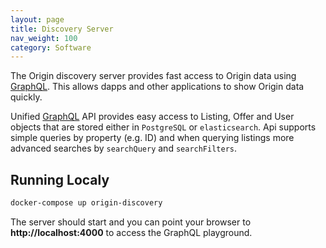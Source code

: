 ```yaml
---
layout: page
title: Discovery Server
nav_weight: 100
category: Software
---
```


The Origin discovery server provides fast access to Origin data using [GraphQL](https://graphql.org/). This allows dapps and other applications to show Origin data quickly.

Unified [GraphQL](https://graphql.org/) API provides easy access to Listing, Offer and User objects that are stored either in `PostgreSQL` or `elasticsearch`. Api supports simple queries by property (e.g. ID) and when querying listings more advanced searches by `searchQuery` and `searchFilters`. 

## Running Localy

```bash
docker-compose up origin-discovery
```

The server should start and you can point your browser to **http://localhost:4000** to access the GraphQL playground.
